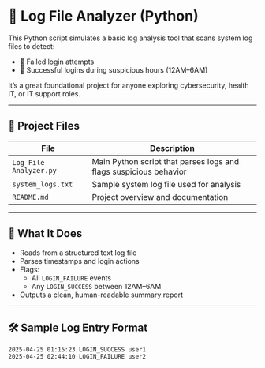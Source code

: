 # 🔐 Log File Analyzer (Python)

This Python script simulates a basic log analysis tool that scans system log files to detect:
- 🚨 Failed login attempts
- 🌙 Successful logins during suspicious hours (12AM–6AM)

It’s a great foundational project for anyone exploring cybersecurity, health IT, or IT support roles.

---

## 📂 Project Files

| File | Description |
|------|-------------|
| `Log File Analyzer.py` | Main Python script that parses logs and flags suspicious behavior |
| `system_logs.txt`      | Sample system log file used for analysis |
| `README.md`            | Project overview and documentation |

---

## 🧠 What It Does

- Reads from a structured text log file
- Parses timestamps and login actions
- Flags:
  - All `LOGIN_FAILURE` events
  - Any `LOGIN_SUCCESS` between 12AM–6AM
- Outputs a clean, human-readable summary report

---

## 🛠️ Sample Log Entry Format

```plaintext
2025-04-25 01:15:23 LOGIN_SUCCESS user1
2025-04-25 02:44:10 LOGIN_FAILURE user2

